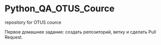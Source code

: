 # Python_QA_OTUS_Cource
repository for OTUS cource

Первое домашнее задание: создать репозиторий, ветку и сделать Pull Request.
